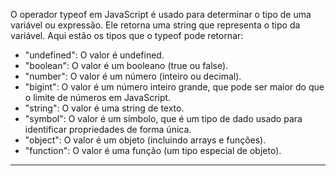 O operador typeof em JavaScript é usado para determinar o tipo de uma variável ou expressão. Ele retorna uma string que representa o tipo da variável. Aqui estão os tipos que o typeof pode retornar:

- "undefined": O valor é undefined.
- "boolean": O valor é um booleano (true ou false).
- "number": O valor é um número (inteiro ou decimal).
- "bigint": O valor é um número inteiro grande, que pode ser maior do que o limite de números em JavaScript.
- "string": O valor é uma string de texto.
- "symbol": O valor é um símbolo, que é um tipo de dado usado para identificar propriedades de forma única.
- "object": O valor é um objeto (incluindo arrays e funções).
- "function": O valor é uma função (um tipo especial de objeto).
---

